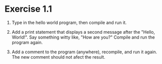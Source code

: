 # Exercise 1.1

1. Type in the hello world program, then compile and run it.

2. Add a print statement that displays a second message after the "Hello,
World!". Say something witty like, "How are you?" Compile and run
the program again.

3. Add a comment to the program (anywhere), recompile, and run it again.
The new comment should not afect the result.
